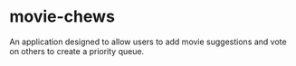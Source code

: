 # movie-chews
An application designed to allow users to add movie suggestions and vote on others to create a priority queue.
